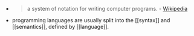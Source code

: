 - > a system of notation for writing computer programs. - [Wikipedia](https://en.wikipedia.org/wiki/Programming_language)
- programming languages are usually split into the [[syntax]] and [[semantics]], defined by [[language]].